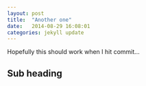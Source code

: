 ```yaml
---
layout: post
title:  "Another one"
date:   2014-08-29 16:08:01
categories: jekyll update
---
```


Hopefully this should work when I hit commit...

## Sub heading
